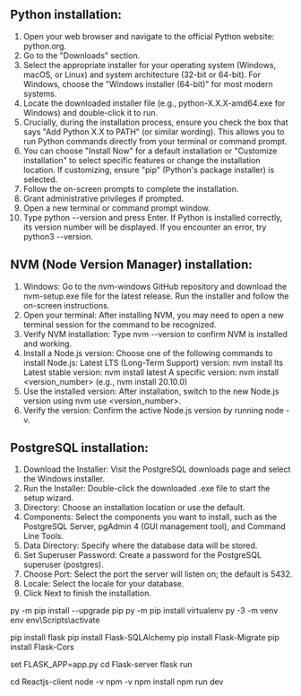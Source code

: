 Python installation:
--------------------
1. Open your web browser and navigate to the official Python website: python.org.
2. Go to the "Downloads" section.
3. Select the appropriate installer for your operating system (Windows, macOS, or Linux) and system architecture (32-bit or 64-bit). For Windows, choose the "Windows installer (64-bit)" for most modern systems.
4. Locate the downloaded installer file (e.g., python-X.X.X-amd64.exe for Windows) and double-click it to run.
5. Crucially, during the installation process, ensure you check the box that says "Add Python X.X to PATH" (or similar wording). This allows you to run Python commands directly from your terminal or command prompt.
5. You can choose "Install Now" for a default installation or "Customize installation" to select specific features or change the installation location. If customizing, ensure "pip" (Python's package installer) is selected.
6. Follow the on-screen prompts to complete the installation.
7. Grant administrative privileges if prompted.
8. Open a new terminal or command prompt window.
9. Type python --version and press Enter. If Python is installed correctly, its version number will be displayed. If you encounter an error, try python3 --version.

NVM (Node Version Manager) installation:
----------------------------------------
1. Windows: Go to the nvm-windows GitHub repository and download the nvm-setup.exe file for the latest release. Run the installer and follow the on-screen instructions. 
2. Open your terminal: After installing NVM, you may need to open a new terminal session for the command to be recognized. 
3. Verify NVM installation: Type nvm --version to confirm NVM is installed and working. 
4. Install a Node.js version: Choose one of the following commands to install Node.js: 
    Latest LTS (Long-Term Support) version: nvm install lts 
    Latest stable version: nvm install latest 
    A specific version: nvm install <version_number> (e.g., nvm install 20.10.0) 
5. Use the installed version: After installation, switch to the new Node.js version using nvm use <version_number>.
6. Verify the version: Confirm the active Node.js version by running node -v.

PostgreSQL installation:
------------------------
1. Download the Installer: Visit the PostgreSQL downloads page and select the Windows installer. 
2. Run the Installer: Double-click the downloaded .exe file to start the setup wizard. 
3. Directory: Choose an installation location or use the default. 
4. Components: Select the components you want to install, such as the PostgreSQL Server, pgAdmin 4 (GUI management tool), and Command Line Tools. 
5. Data Directory: Specify where the database data will be stored. 
6. Set Superuser Password: Create a password for the PostgreSQL superuser (postgres). 
7. Choose Port: Select the port the server will listen on; the default is 5432. 
8. Locale: Select the locale for your database. 
9. Click Next to finish the installation.








py -m pip install --upgrade pip
py -m pip install virtualenv
py -3 -m venv env
env\Scripts\activate

pip install flask
pip install Flask-SQLAlchemy
pip install Flask-Migrate
pip install Flask-Cors 

set FLASK_APP=app.py
cd Flask-server
flask run

cd Reactjs-client
node -v
npm -v
npm install
npm run dev
